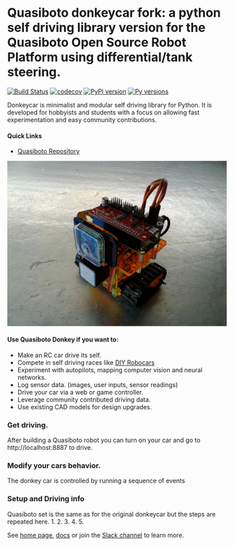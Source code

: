 # Quasiboto donkeycar fork: a python self driving library version for the Quasiboto Open Source Robot Platform using differential/tank steering.

[![Build Status](https://travis-ci.org/autorope/donkeycar.svg?branch=dev)](https://travis-ci.org/autorope/donkeycar)
[![codecov](https://codecov.io/gh/autorope/donkeycar/branch/master/graph/badge.svg)](https://codecov.io/gh/autorope/donkeycar)
[![PyPI version](https://badge.fury.io/py/donkeycar.svg)](https://badge.fury.io/py/donkeycar)
[![Py versions](https://img.shields.io/pypi/pyversions/donkeycar.svg)](https://img.shields.io/pypi/pyversions/donkeycar.svg)

Donkeycar is minimalist and modular self driving library for Python. It is
developed for hobbyists and students with a focus on allowing fast experimentation and easy
community contributions.

#### Quick Links
* [Quasiboto Repository](https://github.com/mtedder/Quasiboto)

![donkeycar](./docs/assets/build_hardware/quasibotojr.jpg)

#### Use Quasiboto Donkey if you want to:
* Make an RC car drive its self.
* Compete in self driving races like [DIY Robocars](http://diyrobocars.com)
* Experiment with autopilots, mapping computer vision and neural networks.
* Log sensor data. (images, user inputs, sensor readings)
* Drive your car via a web or game controller.
* Leverage community contributed driving data.
* Use existing CAD models for design upgrades.

### Get driving.
After building a Quasiboto robot you can turn on your car and go to http://localhost:8887 to drive.

### Modify your cars behavior.
The donkey car is controlled by running a sequence of events

### Setup and Driving info
Quasiboto set is the same as for the original donkeycar but the steps are repeated here.
1.
2.
3.
4.
5.

See [home page](http://donkeycar.com), [docs](http://docs.donkeycar.com)
or join the [Slack channel](http://www.donkeycar.com/community.html) to learn more.
